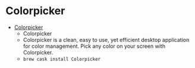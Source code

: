 # Colorpicker
- [Colorpicker](https://colorpicker.fr/)
  -  Colorpicker
  - Colorpicker is a clean, easy to use, yet efficient desktop application for color management. Pick any color on your screen with Colorpicker.
  - `brew cask install Colorpicker`
